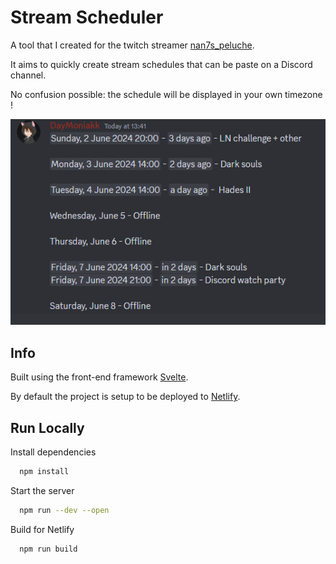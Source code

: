 # Stream Scheduler

A tool that I created for the twitch streamer [nan7s_peluche](https://www.twitch.tv/nan7s_peluche).

It aims to quickly create stream schedules that can be paste on a Discord channel.

No confusion possible: the schedule will be displayed in your own timezone !

<img src="Preview.png" alt="schedule preview" width="600"/>


## Info

Built using the front-end framework [Svelte](https://svelte.dev/).

By default the project is setup to be deployed to [Netlify](https://www.netlify.com/).


## Run Locally
Install dependencies

```bash
  npm install
```

Start the server

```bash
  npm run --dev --open
```

Build for Netlify

```bash
  npm run build
```
